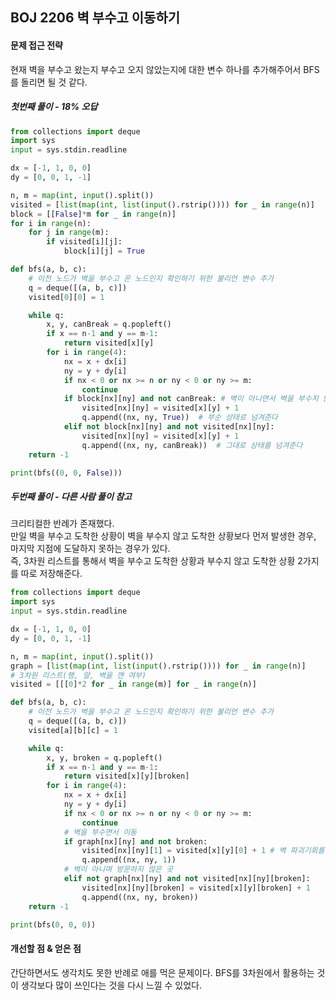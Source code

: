 ## BOJ 2206 벽 부수고 이동하기

#### 문제 접근 전략
현재 벽을 부수고 왔는지 부수고 오지 않았는지에 대한 변수 하나를 추가해주어서 BFS를 돌리면 될 것 같다.

##### 첫번째 풀이 - 18% 오답
```python
from collections import deque
import sys
input = sys.stdin.readline

dx = [-1, 1, 0, 0]
dy = [0, 0, 1, -1]

n, m = map(int, input().split())
visited = [list(map(int, list(input().rstrip()))) for _ in range(n)]
block = [[False]*m for _ in range(n)]
for i in range(n):
    for j in range(m):
        if visited[i][j]:
            block[i][j] = True

def bfs(a, b, c):
    # 이전 노드가 벽을 부수고 온 노드인지 확인하기 위한 불리언 변수 추가
    q = deque([(a, b, c)])
    visited[0][0] = 1

    while q:
        x, y, canBreak = q.popleft()
        if x == n-1 and y == m-1:
            return visited[x][y]
        for i in range(4):
            nx = x + dx[i]
            ny = y + dy[i]
            if nx < 0 or nx >= n or ny < 0 or ny >= m:
                continue
            if block[nx][ny] and not canBreak: # 벽이 아니면서 벽을 부수지 않은 경우
                visited[nx][ny] = visited[x][y] + 1
                q.append((nx, ny, True))  # 부순 상태로 넘겨준다
            elif not block[nx][ny] and not visited[nx][ny]:
                visited[nx][ny] = visited[x][y] + 1
                q.append((nx, ny, canBreak))  # 그대로 상태를 넘겨준다
    return -1

print(bfs((0, 0, False)))
```

##### 두번째 풀이 - 다른 사람 풀이 참고
크리티컬한 반례가 존재했다.  
만일 벽을 부수고 도착한 상황이 벽을 부수지 않고 도착한 상황보다 먼저 발생한 경우, 마지막 지점에 도달하지 못하는 경우가 있다.  
즉, 3차원 리스트를 통해서 벽을 부수고 도착한 상황과 부수지 않고 도착한 상황 2가지를 따로 저장해준다.
```python
from collections import deque
import sys
input = sys.stdin.readline

dx = [-1, 1, 0, 0]
dy = [0, 0, 1, -1]

n, m = map(int, input().split())
graph = [list(map(int, list(input().rstrip()))) for _ in range(n)]
# 3차원 리스트(행, 얄, 벽을 깬 여부)
visited = [[[0]*2 for _ in range(m)] for _ in range(n)]

def bfs(a, b, c):
    # 이전 노드가 벽을 부수고 온 노드인지 확인하기 위한 불리언 변수 추가
    q = deque([(a, b, c)])
    visited[a][b][c] = 1

    while q:
        x, y, broken = q.popleft()
        if x == n-1 and y == m-1:
            return visited[x][y][broken]
        for i in range(4):
            nx = x + dx[i]
            ny = y + dy[i]
            if nx < 0 or nx >= n or ny < 0 or ny >= m:
                continue
            # 벽을 부수면서 이동
            if graph[nx][ny] and not broken:
                visited[nx][ny][1] = visited[x][y][0] + 1 # 벽 파괴기회를 쓰지 않은 노드 + 1 => 벽 파괴 기회를 쓴 노드
                q.append((nx, ny, 1))
            # 벽이 아니며 방문하지 않은 곳
            elif not graph[nx][ny] and not visited[nx][ny][broken]:
                visited[nx][ny][broken] = visited[x][y][broken] + 1
                q.append((nx, ny, broken))
    return -1

print(bfs(0, 0, 0))
```

#### 개선할 점 & 얻은 점
간단하면서도 생각치도 못한 반례로 애를 먹은 문제이다. BFS를 3차원에서 활용하는 것이 생각보다 많이 쓰인다는 것을 다시 느낄 수 있었다.